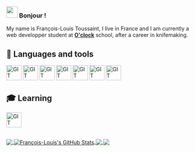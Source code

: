 <!--**Francois-Louis/Francois-Louis** is a ✨ _special_ ✨ repository because its `README.md` (this file) appears on your GitHub profile.-->

### <img src="https://emojis.slackmojis.com/emojis/images/1531849430/4246/blob-sunglasses.gif?1531849430" width="30"/> Bonjour !

My name is François-Louis Toussaint, I live in France and I am currently a web developper student at [**O'clock**](https://oclock.io/) school, after a career in knifemaking.

## 🔨 Languages and tools

<a><img src="https://www.vectorlogo.zone/logos/visualstudio_code/visualstudio_code-icon.svg" alt="GIT" width="40" height="40"/> </a>
<a><img src="https://www.vectorlogo.zone/logos/git-scm/git-scm-icon.svg" alt="GIT" width="40" height="40"/> </a>
<a><img src="https://www.vectorlogo.zone/logos/adobe_illustrator/adobe_illustrator-icon.svg" alt="GIT" width="40" height="40"/> </a>
<a><img src="https://www.vectorlogo.zone/logos/w3_html5/w3_html5-icon.svg" alt="GIT" width="40" height="40"/> </a>
<a><img src="https://www.vectorlogo.zone/logos/w3_css/w3_css-icon.svg" alt="GIT" width="40" height="40"/> </a>
<a><img src="https://www.vectorlogo.zone/logos/php/php-icon.svg" alt="GIT" width="40" height="40"/> </a>
<a><img src="https://www.vectorlogo.zone/logos/javascript/javascript-icon.svg" alt="GIT" width="40" height="40"/> </a>



## 🎓 Learning

<a><img src="https://www.vectorlogo.zone/logos/sass-lang/sass-lang-icon.svg" alt="GIT" width="40" height="40"/> </a>

##

<a href="https://github.com/Francois-Louis/Francois-Louis">
  <img align="center" src="https://github-readme-stats.vercel.app/api/top-langs/?username=Francois-Louis&hide=java,html,tex&title_color=ffffff&text_color=c9cacc&icon_color=2bbc8a&bg_color=1d1f21&langs_count=5" />
</a>

<a href="https://github.com/Francois-Louis/Francois-Louis">
  <img align="center" src="https://github-readme-stats.vercel.app/api?username=Francois-Louis&show_icons=true&line_height=27&count_private=true&title_color=ffffff&text_color=c9cacc&icon_color=2bbc8a&bg_color=1d1f21" alt="François-Louis's GitHub Stats" />
</a>

<a href=https://github.com/Francois-Louis/Boules-de-poil-Front>
  <img align="center" src="https://github-readme-stats.vercel.app/api/pin/?username=Francois-Louis&repo=Boules-de-poil-Front&title_color=ffffff&text_color=c9cacc&icon_color=2bbc8a&bg_color=1d1f21" />
</a>

<a href=https://github.com/Francois-Louis/Boules-de-poil-Back>
  <img align="center" src="https://github-readme-stats.vercel.app/api/pin/?username=Francois-Louis&repo=Boules-de-poil-Back&title_color=ffffff&text_color=c9cacc&icon_color=2bbc8a&bg_color=1d1f21" />
</a>
  
